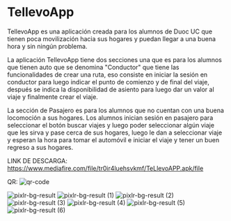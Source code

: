 # TellevoApp


TellevoApp es una aplicación creada para los alumnos de Duoc UC que tienen poca movilización hacia sus hogares y puedan llegar a una buena hora y sin ningún problema.

La aplicación TellevoApp tiene dos secciones una que es para los alumnos que tienen auto que se denomina "Conductor" que tiene las funcionalidades de crear
una ruta, eso consiste en iniciar la sesión en conductor para luego indicar el punto de comienzo y de final del viaje, después se indica la disponibilidad 
de asiento para luego dar un valor al viaje y finalmente crear el viaje.

La sección de Pasajero es para los alumnos que no cuentan con una buena locomoción a sus hogares.
Los alumnos inician sesión en pasajero para seleccionar el botón buscar viajes y luego poder seleccionar algún viaje que les sirva y 
pase cerca de sus hogares, luego le dan a seleccionar viaje y esperan la hora para tomar el automóvil e iniciar el viaje y tener un buen regreso a sus hogares.

LINK DE DESCARGA: https://www.mediafire.com/file/tr0ir4luehsvkmf/TeLlevoAPP.apk/file

QR: ![qr-code](https://user-images.githubusercontent.com/81185251/146472567-067e62db-ec53-4b36-a0f9-940512655e5b.png)




![pixlr-bg-result](https://user-images.githubusercontent.com/81185251/146471531-d2b5f754-5b55-46b1-9d3f-9ce1c6add7c6.png)
![pixlr-bg-result (1)](https://user-images.githubusercontent.com/81185251/146471564-c08ad1bf-06c5-4cbb-bccf-90fa11f96a36.png)
![pixlr-bg-result (2)](https://user-images.githubusercontent.com/81185251/146471569-a73f363d-01cf-404d-84b4-e81b309f7631.png)
![pixlr-bg-result (3)](https://user-images.githubusercontent.com/81185251/146471571-dbc88899-54bc-4d67-b7d4-a71993e6dcef.png)
![pixlr-bg-result (4)](https://user-images.githubusercontent.com/81185251/146471573-9d7251a2-7dea-4354-b89f-06ed325ebc33.png)
![pixlr-bg-result (5)](https://user-images.githubusercontent.com/81185251/146471574-499769b8-5827-4d6a-af9a-f655c9ba99e3.png)
![pixlr-bg-result (6)](https://user-images.githubusercontent.com/81185251/146471581-4bac9222-2323-4941-b11c-a512783e93d8.png)

